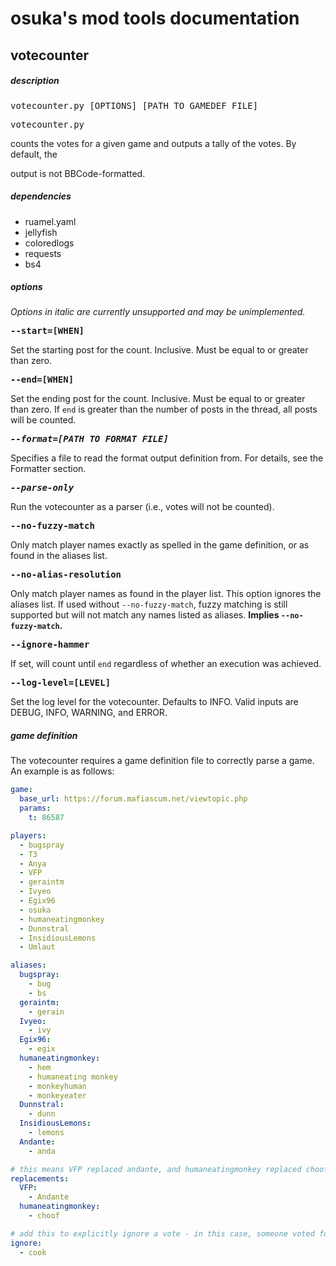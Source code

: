 # osuka's mod tools documentation
## votecounter

##### description

<pre>votecounter.py [OPTIONS] [PATH TO GAMEDEF FILE]</pre>

<pre>votecounter.py</pre> counts the votes for a given game and outputs a tally of the votes. By default, the
output is not BBCode-formatted.

##### dependencies

- ruamel.yaml
- jellyfish
- coloredlogs
- requests
- bs4

##### options

<i>Options in italic are currently unsupported and may be unimplemented.</i>

<pre><strong>--start=[WHEN]</strong></pre>
Set the starting post for the count. Inclusive. Must be equal to or greater than zero.

<pre><strong>--end=[WHEN]</strong></pre>
Set the ending post for the count. Inclusive. Must be equal to or greater than zero. If `end` is greater than the number of posts
in the thread, all posts will be counted.

<pre><strong><i>--format=[PATH TO FORMAT FILE]</i></strong></pre>
Specifies a file to read the format output definition from. For details, see the Formatter section.

<pre><strong><i>--parse-only</i></strong></pre>
Run the votecounter as a parser (i.e., votes will not be counted). 

<pre><strong>--no-fuzzy-match</strong></pre>
Only match player names exactly as spelled in the game definition, or as found in the aliases list.

<pre><strong>--no-alias-resolution</strong></pre>
Only match player names as found in the player list. This option ignores the aliases list. If used without `--no-fuzzy-match`,
fuzzy matching is still supported but will not match any names listed as aliases. <b>Implies `--no-fuzzy-match`.</b>

<pre><strong>--ignore-hammer</strong></pre>
If set, will count until `end` regardless of whether an execution was achieved.

<pre><strong>--log-level=[LEVEL]</strong></pre>
Set the log level for the votecounter. Defaults to INFO. Valid inputs are DEBUG, INFO, WARNING, and ERROR.

##### game definition

The votecounter requires a game definition file to correctly parse a game. An example is as follows:

```yaml
game:
  base_url: https://forum.mafiascum.net/viewtopic.php
  params:
    t: 86587

players:
  - bugspray
  - T3
  - Anya
  - VFP
  - geraintm
  - Ivyeo
  - Egix96
  - osuka
  - humaneatingmonkey
  - Dunnstral
  - InsidiousLemons
  - Umlaut

aliases:
  bugspray:
    - bug
    - bs
  geraintm:
    - gerain
  Ivyeo:
    - ivy
  Egix96:
    - egix
  humaneatingmonkey:
    - hem
    - humaneating monkey
    - monkeyhuman
    - monkeyeater
  Dunnstral:
    - dunn
  InsidiousLemons:
    - lemons
  Andante:
    - anda

# this means VFP replaced andante, and humaneatingmonkey replaced choof
replacements:
  VFP:
    - Andante
  humaneatingmonkey:
    - choof

# add this to explicitly ignore a vote - in this case, someone voted for the mod
ignore:
  - cook

```
